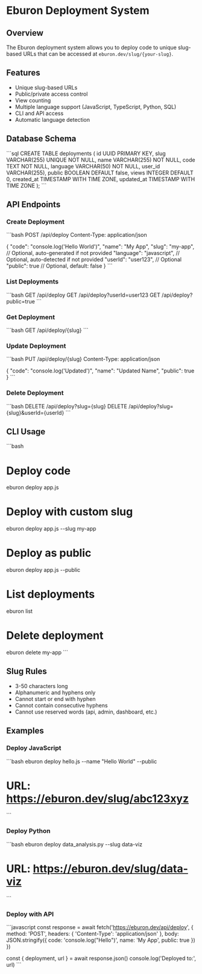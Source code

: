 # Eburon Deployment System

## Overview

The Eburon deployment system allows you to deploy code to unique slug-based URLs that can be accessed at `eburon.dev/slug/{your-slug}`.

## Features

- Unique slug-based URLs
- Public/private access control
- View counting
- Multiple language support (JavaScript, TypeScript, Python, SQL)
- CLI and API access
- Automatic language detection

## Database Schema

\`\`\`sql
CREATE TABLE deployments (
  id UUID PRIMARY KEY,
  slug VARCHAR(255) UNIQUE NOT NULL,
  name VARCHAR(255) NOT NULL,
  code TEXT NOT NULL,
  language VARCHAR(50) NOT NULL,
  user_id VARCHAR(255),
  public BOOLEAN DEFAULT false,
  views INTEGER DEFAULT 0,
  created_at TIMESTAMP WITH TIME ZONE,
  updated_at TIMESTAMP WITH TIME ZONE
);
\`\`\`

## API Endpoints

### Create Deployment

\`\`\`bash
POST /api/deploy
Content-Type: application/json

{
  "code": "console.log('Hello World')",
  "name": "My App",
  "slug": "my-app",  // Optional, auto-generated if not provided
  "language": "javascript",  // Optional, auto-detected if not provided
  "userId": "user123",  // Optional
  "public": true  // Optional, default: false
}
\`\`\`

### List Deployments

\`\`\`bash
GET /api/deploy
GET /api/deploy?userId=user123
GET /api/deploy?public=true
\`\`\`

### Get Deployment

\`\`\`bash
GET /api/deploy/{slug}
\`\`\`

### Update Deployment

\`\`\`bash
PUT /api/deploy/{slug}
Content-Type: application/json

{
  "code": "console.log('Updated')",
  "name": "Updated Name",
  "public": true
}
\`\`\`

### Delete Deployment

\`\`\`bash
DELETE /api/deploy?slug={slug}
DELETE /api/deploy?slug={slug}&userId={userId}
\`\`\`

## CLI Usage

\`\`\`bash
# Deploy code
eburon deploy app.js

# Deploy with custom slug
eburon deploy app.js --slug my-app

# Deploy as public
eburon deploy app.js --public

# List deployments
eburon list

# Delete deployment
eburon delete my-app
\`\`\`

## Slug Rules

- 3-50 characters long
- Alphanumeric and hyphens only
- Cannot start or end with hyphen
- Cannot contain consecutive hyphens
- Cannot use reserved words (api, admin, dashboard, etc.)

## Examples

### Deploy JavaScript

\`\`\`bash
eburon deploy hello.js --name "Hello World" --public
# URL: https://eburon.dev/slug/abc123xyz
\`\`\`

### Deploy Python

\`\`\`bash
eburon deploy data_analysis.py --slug data-viz
# URL: https://eburon.dev/slug/data-viz
\`\`\`

### Deploy with API

\`\`\`javascript
const response = await fetch('https://eburon.dev/api/deploy', {
  method: 'POST',
  headers: { 'Content-Type': 'application/json' },
  body: JSON.stringify({
    code: 'console.log("Hello")',
    name: 'My App',
    public: true
  })
})

const { deployment, url } = await response.json()
console.log('Deployed to:', url)
\`\`\`
